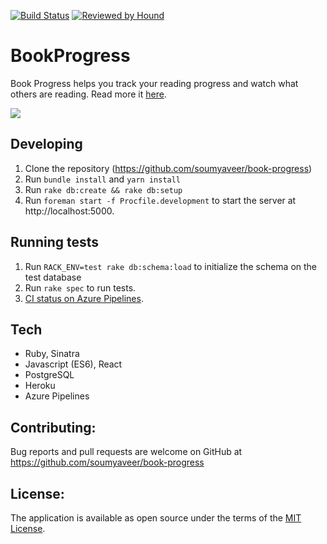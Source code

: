 [![Build Status](https://dev.azure.com/veersoumya0936/veersoumya/_apis/build/status/soumyaveer.book-progress?branchName=master)](https://dev.azure.com/veersoumya0936/veersoumya/_build/latest?definitionId=1?branchName=master)
[![Reviewed by Hound](https://img.shields.io/badge/Reviewed_by-Hound-8E64B0.svg)](https://houndci.com)

# BookProgress

Book Progress helps you track your reading progress and watch what others are reading. Read more it [here](https://www.soumyathinks.com/technology/projects/book-progress).

<a href="https://www.soumyathinks.com/technology/projects/book-progress"><img src="https://www.soumyathinks.com/assets/images/technology-projects/book-progress.png"></a>

## Developing

1. Clone the repository (https://github.com/soumyaveer/book-progress)
2. Run `bundle install` and `yarn install`
3. Run `rake db:create && rake db:setup`
4. Run `foreman start -f Procfile.development` to start the server at http://localhost:5000.


## Running tests

1. Run `RACK_ENV=test rake db:schema:load` to initialize the schema on the test database
2. Run `rake spec` to run tests.
3. [CI status on Azure Pipelines](https://dev.azure.com/veersoumya0936/book-progress/_build?definitionId=1&_a=summary). 

## Tech

* Ruby, Sinatra
* Javascript (ES6), React
* PostgreSQL
* Heroku
* Azure Pipelines

## Contributing:

Bug reports and pull requests are welcome on GitHub at https://github.com/soumyaveer/book-progress


## License:

The application is available as open source under the terms of the [MIT License](https://opensource.org/licenses/MIT).
